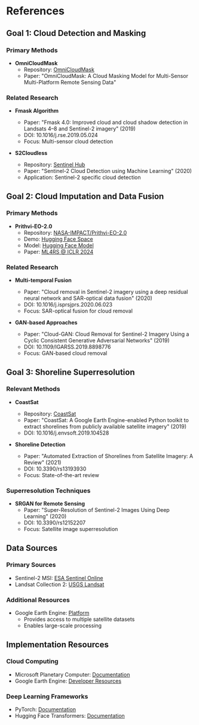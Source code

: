 # References

## Goal 1: Cloud Detection and Masking

### Primary Methods
- **OmniCloudMask**
  - Repository: [OmniCloudMask](https://github.com/allenai/omnicloudmask)
  - Paper: "OmniCloudMask: A Cloud Masking Model for Multi-Sensor Multi-Platform Remote Sensing Data"

### Related Research
- **Fmask Algorithm**
  - Paper: "Fmask 4.0: Improved cloud and cloud shadow detection in Landsats 4–8 and Sentinel-2 imagery" (2019)
  - DOI: 10.1016/j.rse.2019.05.024
  - Focus: Multi-sensor cloud detection

- **S2Cloudless**
  - Repository: [Sentinel Hub](https://github.com/sentinel-hub/sentinel2-cloud-detector)
  - Paper: "Sentinel-2 Cloud Detection using Machine Learning" (2020)
  - Application: Sentinel-2 specific cloud detection

## Goal 2: Cloud Imputation and Data Fusion

### Primary Methods
- **Prithvi-EO-2.0**
  - Repository: [NASA-IMPACT/Prithvi-EO-2.0](https://github.com/NASA-IMPACT/Prithvi-EO-2.0)
  - Demo: [Hugging Face Space](https://huggingface.co/spaces/ibm-nasa-geospatial/Prithvi-EO-2.0-Demo)
  - Model: [Hugging Face Model](https://huggingface.co/ibm-nasa-geospatial/Prithvi-EO-2.0-300M)
  - Paper: [ML4RS @ ICLR 2024](https://ml-for-rs.github.io/iclr2024/camera_ready/papers/61.pdf)

### Related Research
- **Multi-temporal Fusion**
  - Paper: "Cloud removal in Sentinel-2 imagery using a deep residual neural network and SAR-optical data fusion" (2020)
  - DOI: 10.1016/j.isprsjprs.2020.06.023
  - Focus: SAR-optical fusion for cloud removal

- **GAN-based Approaches**
  - Paper: "Cloud-GAN: Cloud Removal for Sentinel-2 Imagery Using a Cyclic Consistent Generative Adversarial Networks" (2019)
  - DOI: 10.1109/IGARSS.2019.8898776
  - Focus: GAN-based cloud removal

## Goal 3: Shoreline Superresolution

### Relevant Methods
- **CoastSat**
  - Repository: [CoastSat](https://github.com/kvos/CoastSat)
  - Paper: "CoastSat: A Google Earth Engine-enabled Python toolkit to extract shorelines from publicly available satellite imagery" (2019)
  - DOI: 10.1016/j.envsoft.2019.104528

- **Shoreline Detection**
  - Paper: "Automated Extraction of Shorelines from Satellite Imagery: A Review" (2021)
  - DOI: 10.3390/rs13193930
  - Focus: State-of-the-art review

### Superresolution Techniques
- **SRGAN for Remote Sensing**
  - Paper: "Super-Resolution of Sentinel-2 Images Using Deep Learning" (2020)
  - DOI: 10.3390/rs12152207
  - Focus: Satellite image superresolution

## Data Sources

### Primary Sources
- Sentinel-2 MSI: [ESA Sentinel Online](https://sentinel.esa.int/web/sentinel/missions/sentinel-2)
- Landsat Collection 2: [USGS Landsat](https://www.usgs.gov/landsat-missions)

### Additional Resources
- Google Earth Engine: [Platform](https://earthengine.google.com/)
  - Provides access to multiple satellite datasets
  - Enables large-scale processing

## Implementation Resources

### Cloud Computing
- Microsoft Planetary Computer: [Documentation](https://planetarycomputer.microsoft.com/docs)
- Google Earth Engine: [Developer Resources](https://developers.google.com/earth-engine)

### Deep Learning Frameworks
- PyTorch: [Documentation](https://pytorch.org/docs)
- Hugging Face Transformers: [Documentation](https://huggingface.co/docs)
